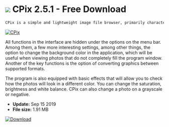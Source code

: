 # ![](https://cdn.softexe.net/static/icon/8/cpix-8647.png) CPix 2.5.1 - Free Download

```sh
CPix is ​​a simple and lightweight image file browser, primarily characterized by support for several less-popular formats, including MPO, EPL and WBMP. Animated GIFs and TIFF files are also supported. Of course, there were also support for popular JPG, PNG and BMP.
```
[![CPix](https://gallery.dpcdn.pl/imgc/Tools/75037/g_-_420x350_1.5_-_x20170331165329_0.png)](https://softexe.net/win/multimedia/image-viewer/cpix:hfdg.html)

All functions in the interface are hidden under the options on the menu bar. Among them, a few more interesting settings, among other things, the option to change the background color in the application, which will be useful when viewing photos that do not completely fill the program window. Another of the key functions is the option of converting graphics between supported formats.
 
 The program is also equipped with basic effects that will allow you to check how the photos will look in a different color. You can change the saturation, brightness and white balance. CPix can also change a photo on a grayscale or negative.


- **Update:** Sep 15 2019
- **File size:** 1.91 MB

[![Download](https://cdn.softexe.net/static/img/download.png)](https://softexe.net/win/multimedia/image-viewer/cpix:hfdg.html)


